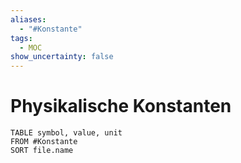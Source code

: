 ```yaml
---
aliases:
  - "#Konstante"
tags:
  - MOC
show_uncertainty: false
---
```


# Physikalische Konstanten

```dataview
TABLE symbol, value, unit
FROM #Konstante 
SORT file.name
```


